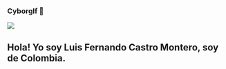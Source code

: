 ### Cyborglf 👋

<!--
**cyborglf/cyborglf** is a ✨ _special_ ✨ repository because its `README.md` (this file) appears on your GitHub profile.

Here are some ideas to get you started:

- 🔭 I’m currently working on ...
- 🌱 I’m currently learning ...
- 👯 I’m looking to collaborate on ...
- 🤔 I’m looking for help with ...
- 💬 Ask me about ...
- 📫 How to reach me: ...
- 😄 Pronouns: ...
- ⚡ Fun fact: ...
-->
![](https://www.apañados.es/images/images33/gif-david-whyte-4.gif)

## Hola! Yo soy Luis Fernando Castro Montero, soy de Colombia.
